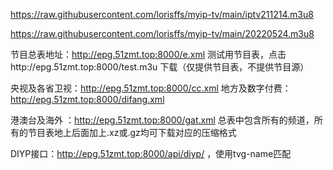 



https://raw.githubusercontent.com/lorisffs/myip-tv/main/iptv211214.m3u8



https://raw.githubusercontent.com/lorisffs/myip-tv/main/20220524.m3u8




节目总表地址：http://epg.51zmt.top:8000/e.xml   测试用节目表，点击http://epg.51zmt.top:8000/test.m3u
下载（仅提供节目表，不提供节目源）

央视及各省卫视：http://epg.51zmt.top:8000/cc.xml  地方及数字付费：http://epg.51zmt.top:8000/difang.xml

港澳台及海外 ：http://epg.51zmt.top:8000/gat.xml  总表中包含所有的频道，所有的节目表地上后面加上.xz或.gz均可下载对应的压缩格式



DIYP接口：http://epg.51zmt.top:8000/api/diyp/ ，使用tvg-name匹配
